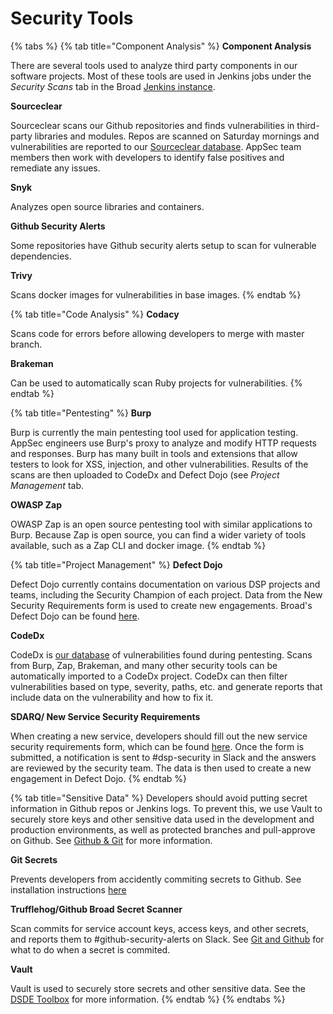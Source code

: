 # Security Tools

{% tabs %}
{% tab title="Component Analysis" %}
**Component Analysis**

There are several tools used to analyze third party components in our software projects. Most of these tools are used in Jenkins jobs under the _Security Scans_ tab in the Broad [Jenkins instance](https://fc-jenkins.dsp-techops.broadinstitute.org).

**Sourceclear**

Sourceclear scans our Github repositories and finds vulnerabilities in third-party libraries and modules. Repos are scanned on Saturday mornings and vulnerabilities are reported to our [Sourceclear database](https://broadinstitute-dsp.sourceclear.io/login). AppSec team members then work with developers to identify false positives and remediate any issues.

**Snyk**

Analyzes open source libraries and containers.

**Github Security Alerts**

Some repositories have Github security alerts setup to scan for vulnerable dependencies.

**Trivy**

Scans docker images for vulnerabilities in base images.
{% endtab %}

{% tab title="Code Analysis" %}
**Codacy**

Scans code for errors before allowing developers to merge with master branch.

**Brakeman**

Can be used to automatically scan Ruby projects for vulnerabilities.
{% endtab %}

{% tab title="Pentesting" %}
**Burp**

Burp is currently the main pentesting tool used for application testing. AppSec engineers use Burp's proxy to analyze and modify HTTP requests and responses. Burp has many built in tools and extensions that allow testers to look for XSS, injection, and other vulnerabilities. Results of the scans are then uploaded to CodeDx and Defect Dojo \(see _Project Management_ tab.

**OWASP Zap**

OWASP Zap is an open source pentesting tool with similar applications to Burp. Because Zap is open source, you can find a wider variety of tools available, such as a Zap CLI and docker image.
{% endtab %}

{% tab title="Project Management" %}
**Defect Dojo**

Defect Dojo currently contains documentation on various DSP projects and teams, including the Security Champion of each project. Data from the New Security Requirements form is used to create new engagements. Broad's Defect Dojo can be found [here](https://defect-dojo.dsp-techops.broadinstitute.org/).

**CodeDx**

CodeDx is [our database](https://codedx101.dsp-techops.broadinstitute.org/codedx) of vulnerabilities found during pentesting. Scans from Burp, Zap, Brakeman, and many other security tools can be automatically imported to a CodeDx project. CodeDx can then filter vulnerabilities based on type, severity, paths, etc. and generate reports that include data on the vulnerability and how to fix it.

**SDARQ/ New Service Security Requirements**

When creating a new service, developers should fill out the new service security requirements form, which can be found [here](https://sdarq.dsp-appsec.broadinstitute.org/). Once the form is submitted, a notification is sent to \#dsp-security in Slack and the answers are reviewed by the security team. The data is then used to create a new engagement in Defect Dojo. 
{% endtab %}

{% tab title="Sensitive Data" %}
Developers should avoid putting secret information in Github repos or Jenkins logs. To prevent this, we use Vault to securely store keys and other sensitive data used in the development and production environments, as well as protected branches and pull-approve on Github. See [Github & Git](https://github.com/broadinstitute/security-kb-gitbook/tree/55fb84dd3346c31f2e7bdad35cdeb22537dee6ae/security-kb-gitbook/appsec-team-internal/git-and-github/README.md) for more information.

**Git Secrets**

Prevents developers from accidently commiting secrets to Github. See installation instructions [here](https://github.com/broadinstitute/security-kb-gitbook/tree/55fb84dd3346c31f2e7bdad35cdeb22537dee6ae/security-kb-gitbook/appsec-team-internal/platform-security-categories/git-and-github/setup-git-secrets.md)

**Trufflehog/Github Broad Secret Scanner**

Scan commits for service account keys, access keys, and other secrets, and reports them to \#github-security-alerts on Slack. See [Git and Github](https://github.com/broadinstitute/security-kb-gitbook/tree/55fb84dd3346c31f2e7bdad35cdeb22537dee6ae/security-kb-gitbook/appsec-team-internal/platform-security-categories/git-and-github/what-to-do-in-case-of-an-incident.md) for what to do when a secret is commited.

**Vault**

Vault is used to securely store secrets and other sensitive data. See the [DSDE Toolbox](https://github.com/broadinstitute/dsde-toolbox#authenticating-to-vault) for more information.
{% endtab %}
{% endtabs %}

